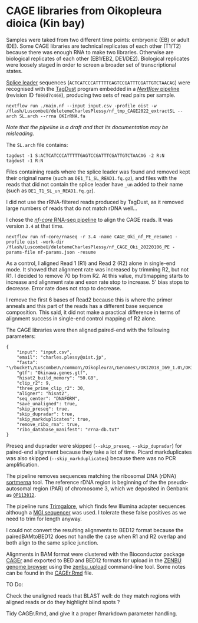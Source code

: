 CAGE libraries from Oikopleura dioica (Kin bay)
===============================================

Samples were taked from two different time points: embryonic (EB) or adult (DE).
Some CAGE libraries are technical replicates of each other (T1/T2) because there
was enough RNA to make two libraries.  Otherwise are biological replicates of each
other (EB1/EB2, DE1/DE2).  Biological replicates were loosely staged in order to
screen a broader set of transcriptional states.

[Splice leader](https://doi.org/10.1128/MCB.24.17.7795-7805.2004)
sequences (`ACTCATCCCATTTTTGAGTCCGATTTCGATTGTCTAACAG`) were recognised with
the [TagDust](https://doi.org/10.1186/s12859-015-0454-y) program embedded
in a [_Nextflow_ pipeline](https://github.com/oist/plessy_splitspliceleaderpe)
(revision ID `f080d7c468`), producing two sets of read pairs per sample.

    nextflow run ./main.nf --input input.csv -profile oist -w /flash/LuscombeU/deletemeCharlesPlessy/nf_tmp_CAGE2022_extractSL --arch SL.arch --rrna OKIrRNA.fa
    
_Note that the pipeline is a draft and that its documentation may be misleading._

The `SL.arch` file contains:

    tagdust -1 S:ACTCATCCCATTTTTGAGTCCGATTTCGATTGTCTAACAG -2 R:N
    tagdust -1 R:N

Files containing reads where the splice leader was found and removed kept
their original name (such as `DE1_T1_SL_READ1.fq.gz`), and files with the
reads that did not contain the splice leader have `_un` added to their
name (such as `DE1_T1_SL_un_READ1.fq.gz`).

I did not use the rRNA-filtered reads produced by TagDust, as it removed
large numbers of reads that do not match rDNA well...

I chose the [_nf-core_ RNA-seq pipeline](https://nf-co.re/rnaseq) to align
the CAGE reads.  It was version `3.4` at that time.

    nextflow run nf-core/rnaseq -r 3.4 -name CAGE_Oki_nf_PE_resume1 -profile oist -work-dir /flash/LuscombeU/deletemeCharlesPlessy/nf_CAGE_Oki_20220106_PE -params-file nf-params.json -resume

As a control, I aligned Read 1 (R1) and Read 2 (R2) alone in single-end
mode.  It showed that alignment rate was increased by trimming R2, but not R1.
I decided to remove 70 bp from R2.  At this value, multimapping starts to
increase and alignment rate and exon rate stop to increase.  5' bias stops to
decrease.  Error rate does not stop to decrease.

I remove the first 6 bases of Read2 because this is where the primer anneals
and this part of the reads has a different base sequence composition.  This
said, it did not make a practical difference in terms of alignment success in
single-end control mapping of R2 alone.

The CAGE libraries were then aligned paired-end with the following parameters:
```
{
    "input": "input.csv",
    "email": "charles.plessy@oist.jp",
    "fasta": "\/bucket\/LuscombeU\/common\/Oikopleura\/Genomes\/OKI2018_I69_1.0\/OKI2018_I69_1.0.fa",
    "gtf": "Okinawa.genes.gtf",
    "hisat2_build_memory": "50.GB",
    "clip_r2": 9,
    "three_prime_clip_r2": 30,
    "aligner": "hisat2",
    "seq_center": "DNAFORM",
    "save_unaligned": true,
    "skip_preseq": true,
    "skip_dupradar": true,
    "skip_markduplicates": true,
    "remove_ribo_rna": true,
    "ribo_database_manifest": "rrna-db.txt"
}
```

Preseq and duprader were skipped (`--skip_preseq`, `--skip_dupradar`) for
paired-end alignment because they take a lot of time.  Picard markduplicates
was also skipped (`--skip_markduplicates`) because there was no PCR
amplification.

The pipeline removes sequences matching the ribosomal DNA (rDNA)
[sortmerna](https://doi.org/10.1093/bioinformatics/bts611) tool.
The reference rDNA region is beginning of the the pseudo-autosomal region (PAR)
of chromosome 3, which we deposited in Genbank as
[`OP113812`](https://www.ncbi.nlm.nih.gov/nucleotide/OP113812.1).

The pipeline runs [Trimgalore](https://www.bioinformatics.babraham.ac.uk/projects/trim_galore/),
which finds few Illumina adapter sequences although a
[MGI sequencer](https://en.mgi-tech.com/products/) was used.  I tolerate these
false positives as we need to trim for length anyway.

I could not convert the resulting alignments to BED12 format because the
pairedBAMtoBED12 does not handle the case when R1 and R2 overlap and both
align to the same splice junction.

Alignments in BAM format were clustered with the Bioconductor package
[CAGEr](https://bioconductor.org/packages/CAGEr) and exported to BED and BED12
formats for upload in the [ZENBU genome browser](https://fantom.gsc.riken.jp/zenbu)
using the [zenbu_upload](https://github.com/jessica-severin/ZENBU) command-line tool.
Some notes can be found in the [CAGEr.Rmd](CAGEr.Rmd) file.

TO Do:

Check the unaligned reads that BLAST well: do they match regions with aligned reads or do they
highlight blind spots ?

Tidy CAGEr.Rmd, and give it a proper Rmarkdown parameter handling.
